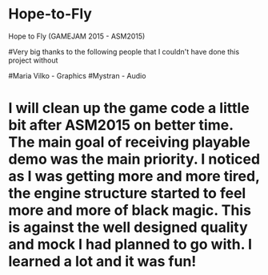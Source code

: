 # Hope-to-Fly
Hope to Fly (GAMEJAM 2015 - ASM2015)


#Very big thanks to the following people that I couldn't have done this project without 

#Maria Vilko - Graphics
#Mystran - Audio

# I will clean up the game code a little bit after ASM2015 on better time. The main goal of receiving playable demo was the main priority. I noticed as I was getting more and more tired, the engine structure started to feel more and more of black magic. This is against the well designed quality and mock I had planned to go with. I learned a lot and it was fun!

